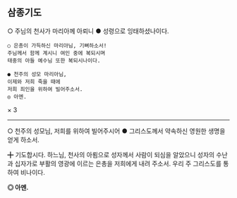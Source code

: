 ## 삼종기도

○ 주님의 천사가 마리아께 아뢰니
● 성령으로 잉태하셨나이다.
```
○ 은총이 가득하신 마리아님, 기뻐하소서!
주님께서 함께 계시니 여인 중에 복되시며
태중의 아들 예수님 또한 복되시나이다.

● 천주의 성모 마리아님,
이제와 저희 죽을 때에
저희 죄인을 위하여 빌어주소서.
◎ 아멘.
```
× 3

---

○ 천주의 성모님, 저희를 위하여 빌어주시어
● 그리스도께서 약속하신 영원한 생명을 얻게 하소서.

╋ 기도합시다.
    하느님, 천사의 아룀으로
    성자께서 사람이 되심을 알았으니
    성자의 수난과 십자가로
    부활의 영광에 이르는 은총을
    저희에게 내려 주소서.
    우리 주 그리스도를 통하여 비나이다.

<b>◎ 아멘.</b>
